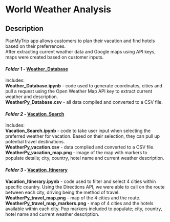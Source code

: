 # World Weather Analysis

## Description

PlanMyTrip app allows customers to plan their vacation and find hotels based on their preferrences.<br>
After extracting current weather data and Google maps using API keys, maps were created based on customer inputs.

#### *Folder 1* - [Weather_Database](https://github.com/JediMasterSlagle/World_Weather_Analysis/tree/main/Weather_Database)

Includes:<br>
**Weather_Database.ipynb** - code used to generate coordinates, cities and pull a request using the Open Weather Map API key to extract current weather and description.<br>
**WeatherPy_Database.csv** - all data compiled and converted to a CSV file.


#### *Folder 2* - [Vacation_Search](https://github.com/JediMasterSlagle/World_Weather_Analysis/tree/main/Vacation_Search)

Includes:<br>
**Vacation_Search.ipynb** - code to take user input when selecting the preferred weather for vacation.  Based on their selection, they can pull up potential travel destinations.<br>
**WeatherPy_vacation.csv** - data complied and converted to a CSV file.<br>
**WeatherPy_vacation_map.png** - image of the map with markers to populate details; city, country, hotel name and current weather description.


#### *Folder 3* - [Vacation_Itinerary](https://github.com/JediMasterSlagle/World_Weather_Analysis/tree/main/Vacation_Itinerary)

**Vacation_Itinerary.ipynb** - code used to filter and select 4 cities within specific country.  Using the Directions API, we were able to call on the route between each city, driving being the method of travel.<br>
**WeatherPy_travel_map.png** - map of the 4 cities and the route.<br>
**WeatherPy_travel_map_markers.png** - map of 4 cities and the hotels available within each city.  Pop markers included to populate; city, country, hotel name and current weather description.